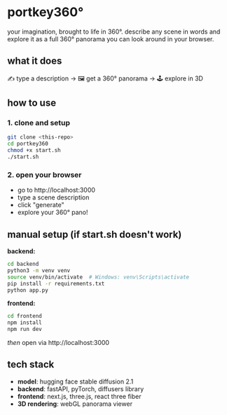 # portkey360° 
your imagination, brought to life in 360°. describe any scene in words and explore it as a full 360° panorama you can look around in your browser.

## what it does
✍️ type a description → 🖼️ get a 360° panorama → 🕹️ explore in 3D

## how to use

### 1. clone and setup
```bash
git clone <this-repo>
cd portkey360
chmod +x start.sh
./start.sh
```

### 2. open your browser
- go to http://localhost:3000
- type a scene description
- click "generate"
- explore your 360° pano!


## manual setup (if start.sh doesn't work)

**backend:**
```bash
cd backend
python3 -m venv venv
source venv/bin/activate  # Windows: venv\Scripts\activate
pip install -r requirements.txt
python app.py
```

**frontend:**
```bash
cd frontend
npm install
npm run dev
```

_then_ open via http://localhost:3000


## tech stack

- **model**: hugging face stable diffusion 2.1
- **backend**: fastAPI, pyTorch, diffusers library
- **frontend**: next.js, three.js, react three fiber
- **3D rendering**: webGL panorama viewer


